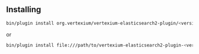 ## Installing

```bash
bin/plugin install org.vertexium/vertexium-elasticsearch2-plugin/<version>
```

or

```bash
bin/plugin install file:///path/to/vertexium-elasticsearch2-plugin-<version>.zip
```

